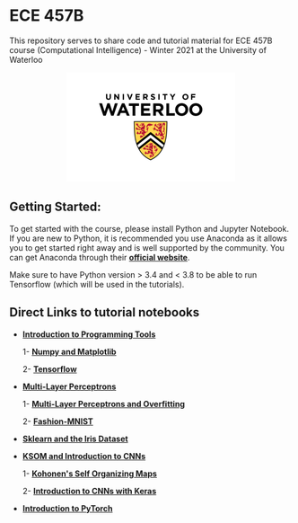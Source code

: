 # ECE 457B
This repository serves to share code and tutorial material for ECE 457B course (Computational Intelligence) - Winter 2021 at the University of Waterloo

<p align="center">
<img src="images/uwaterloo.png" alt="Uwaterloo Logo"/>
</p>

## Getting Started:
To get started with the course, please install Python and Jupyter Notebook. If you are new to Python, it is recommended you use Anaconda as it allows you to get started right away and is well supported by the community.
You can get Anaconda through their __[official website](https://www.anaconda.com)__.

Make sure to have Python version > 3.4 and < 3.8 to be able to run Tensorflow (which will be used in the tutorials).



## Direct Links to tutorial notebooks

* __[Introduction to Programming Tools](https://github.com/mm-nasr/ece457b_winter2021/tree/main/01_Intro)__

	1- __[Numpy and Matplotlib](https://github.com/mm-nasr/ece457b_winter2021/blob/main/01_Intro/numpy_matplotlib.ipynb)__

	2- __[Tensorflow](https://github.com/mm-nasr/ece457b_winter2021/blob/main/01_Intro/tensorflow.ipynb)__

* __[Multi-Layer Perceptrons](https://github.com/mm-nasr/ece457b_winter2021/tree/main/02_Multi-Layer%20Perceptrons)__

	1- __[Multi-Layer Perceptrons and Overfitting](https://github.com/mm-nasr/ece457b_winter2021/tree/main/02_Multi-Layer%20Perceptrons/mlp_mnist.ipynb)__
	
	2- __[Fashion-MNIST](https://github.com/mm-nasr/ece457b_winter2021/tree/main/02_Multi-Layer%20Perceptrons/mlp_fashionmnist.ipynb)__

* __[Sklearn and the Iris Dataset](https://github.com/mm-nasr/ece457b_winter2021/tree/main/03_Iris_and_sklearn)__

* __[KSOM and Introduction to CNNs](https://github.com/mm-nasr/ece457b_winter2021/tree/main/04_KSOM)__

	1- __[Kohonen's Self Organizing Maps](https://github.com/mm-nasr/ece457b_winter2021/tree/main/04_KSOM/ksom.ipynb)__
	
	2- __[Introduction to CNNs with Keras](https://github.com/mm-nasr/ece457b_winter2021/tree/main/04_KSOM/Convolutional_Neural_Networks.ipynb)__

* __[Introduction to PyTorch](https://github.com/mm-nasr/ece457b_winter2021/tree/main/05_PyTorch_Intro)__
